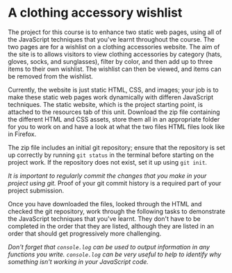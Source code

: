 # A clothing accessory wishlist

The project for this course is to enhance two static web pages, using all of the JavaScript techniques that you've learnt throughout the course.  The two pages are for a wishlist on a clothing accessories website.  The aim of the site is to allows visitors to view clothing accessories by category (hats, gloves, socks, and sunglasses), filter by color, and then add up to three items to their own wishlist.  The wishlist can then be viewed, and items can be removed from the wishlist.

Currently, the website is just static HTML, CSS, and images; your job is to make these static web pages work dynamically with differen JavaScript techniques.  The static website, which is the project starting point, is attached to the resources tab of this unit.  Download the zip file containing the different HTML and CSS assets, store them all in an appropriate folder for you to work on and have a look at what the two files HTML files look like in Firefox.

The zip file includes an initial git repository; ensure that the repository is set up correctly by running `git status` in the terminal before starting on the project work.  If the repository does not exist, set it up using `git init`.

_It is important to regularly commit the changes that you make in your project using git._  Proof of your git commit history is a required part of your project submission.

Once you have downloaded the files, looked through the HTML and checked the git repository, work through the following tasks to demonstrate the JavaScript techniques that you've learnt.  They don't have to be completed in the order that they are listed, although they are listed in an order that should get progressively more challenging.

_Don't forget that `console.log` can be used to output information in any functions you write.  `console.log` can be very useful to help to identify why something isn't working in your JavaScript code._
